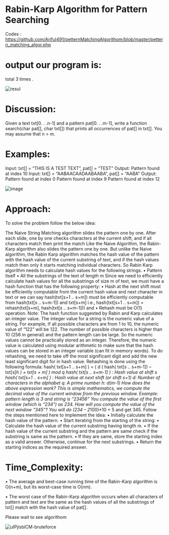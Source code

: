 Rabin-Karp Algorithm for Pattern Searching
=

 Codes   : https://github.com/Ariful491/petternMatchingAlgorithom/blob/master/pettern_matching_algor.php
 
 output our program is:
 =
 total  3 times .
 
 ![resul](https://user-images.githubusercontent.com/52754507/196001849-05cf3e62-7f1f-4332-9588-91ca1fa6f1ed.png)

 
Discussion:
==

Given a text txt[0. . .n-1] and a pattern pat[0. . .m-1], write a function search(char pat[], char txt[]) that prints all occurrences of pat[] in txt[]. You may assume that n > m.

Examples: 
==
Input:  txt[] = “THIS IS A TEST TEXT”, pat[] = “TEST”
Output: Pattern found at index 10
Input:  txt[] =  “AABAACAADAABAABA”, pat[] =  “AABA”
Output: Pattern found at index 0
              Pattern found at index 9
              Pattern found at index 12


 ![image](https://user-images.githubusercontent.com/52754507/196001428-ff8a5ae5-e66b-4415-950e-9c72f06389d6.png)

Approach:
==
To solve the problem follow the below idea:

The Naive String Matching algorithm slides the pattern one by one. After each slide, one by one checks characters at the current shift, and if all characters match then print the match
Like the Naive Algorithm, the Rabin-Karp algorithm also slides the pattern one by one. But unlike the Naive algorithm, the Rabin Karp algorithm matches the hash value of the pattern with the hash value of the current substring of text, and if the hash values match then only it starts matching individual characters. So Rabin Karp algorithm needs to calculate hash values for the following strings.
•	Pattern itself
•	All the substrings of the text of length m
Since we need to efficiently calculate hash values for all the substrings of size m of text, we must have a hash function that has the following property:
•	Hash at the next shift must be efficiently computable from the current hash value and next character in text or we can say hash(txt[s+1 .. s+m]) must be efficiently computable from hash(txt[s .. s+m-1]) and txt[s+m] i.e., hash(txt[s+1 .. s+m]) = rehash(txt[s+m], hash(txt[s .. s+m-1])) and
•	Rehash must be O(1) operation.
Note: The hash function suggested by Rabin and Karp calculates an integer value. The integer value for a string is the numeric value of a string. 
For example, If all possible characters are from 1 to 10, the numeric value of “122” will be 122. 
The number of possible characters is higher than 10 (256 in general) and the pattern length can be large. So the numeric values cannot be practically stored as an integer. Therefore, the numeric value is calculated using modular arithmetic to make sure that the hash values can be stored in an integer variable (can fit in memory words). To do rehashing, we need to take off the most significant digit and add the new least significant digit for in hash value. Rehashing is done using the following formula:
hash( txt[s+1 .. s+m] ) = ( d ( hash( txt[s .. s+m-1]) – txt[s]*h ) + txt[s + m] ) mod q
hash( txt[s .. s+m-1] ) : Hash value at shift s
hash( txt[s+1 .. s+m] ) : Hash value at next shift (or shift s+1) 
d: Number of characters in the alphabet 
q: A prime number 
h: d(m-1)
How does the above expression work? 
This is simple mathematics, we compute the decimal value of the current window from the previous window. 
Example: pattern length is 3 and string is “23456” 
You compute the value of the first window (which is “234”) as 234. 
How will you compute the value of the next window “345”? You will do (234 – 2*100)*10 + 5 and get 345.
Follow the steps mentioned here to implement the idea:
•	Initially calculate the hash value of the pattern.
•	Start iterating from the starting of the string:
•	Calculate the hash value of the current substring having length m.
•	If the hash value of the current substring and the pattern are same check if the substring is same as the pattern.
•	If they are same, store the starting index as a valid answer. Otherwise, continue for the next substrings.
•	Return the starting indices as the required answer.


Time_Complexity: 
==

•	The average and best-case running time of the Rabin-Karp algorithm is O(n+m), but its worst-case time is O(nm).

•	The worst case of the Rabin-Karp algorithm occurs when all characters of pattern and text are the same as the hash values of all the substrings of txt[] match with the hash value of pat[]. 

Please wait to see algorithom

![uIPjisbiCM-bruteforce](https://user-images.githubusercontent.com/52754507/196001643-4652e9d3-4f32-425b-ac48-a26473de5af7.gif)
